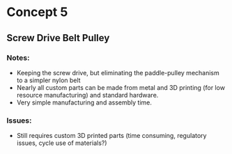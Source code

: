 # Concept 5
## Screw Drive Belt Pulley

### Notes:
- Keeping the screw drive, but eliminating the paddle-pulley mechanism to a simpler nylon belt
- Nearly all custom parts can be made from metal and 3D printing (for low resource manufacturing) and standard hardware.
- Very simple manufacturing and assembly time.

### Issues:
- Still requires custom 3D printed parts (time consuming, regulatory issues, cycle use of materials?)
